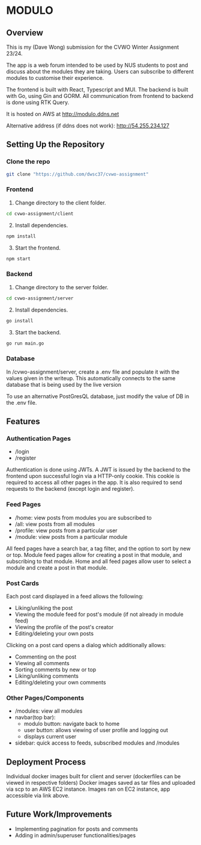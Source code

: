 # MODULO

## Overview

This is my (Dave Wong) submission for the CVWO Winter Assignment 23/24.

The app is a web forum intended to be used by NUS students to post and discuss about the modules they are taking. Users can subscribe to different modules to customise their experience.

The frontend is built with React, Typescript and MUI. The backend is built with Go, using Gin and GORM. All communication from frontend to backend is done using RTK Query.

It is hosted on AWS at http://modulo.ddns.net

Alternative address (if ddns does not work): http://54.255.234.127

## Setting Up the Repository

### Clone the repo

```bash
git clone "https://github.com/dwsc37/cvwo-assignment"
```

### Frontend

1. Change directory to the client folder.

```bash
cd cvwo-assignment/client
```

2. Install dependencies.

```bash
npm install
```

3. Start the frontend.

```bash
npm start
```

### Backend

1. Change directory to the server folder.

```bash
cd cvwo-assignment/server
```

2. Install dependencies.

```bash
go install
```

3. Start the backend.

```bash
go run main.go
```

### Database

In /cvwo-assignment/server, create a .env file and populate it with the values given in the writeup. This automatically connects to the same database that is being used by the live version

To use an alternative PostGresQL database, just modify the value of DB in the .env file.

## Features

### Authentication Pages

-   /login
-   /register

Authentication is done using JWTs. A JWT is issued by the backend to the frontend upon successful login via a HTTP-only cookie.
This cookie is required to access all other pages in the app. It is also required to send requests to the backend (except login and register).

### Feed Pages

-   /home: view posts from modules you are subscribed to
-   /all: view posts from all modules
-   /profile: view posts from a particular user
-   /module: view posts from a particular module

All feed pages have a search bar, a tag filter, and the option to sort by new or top.
Module feed pages allow for creating a post in that module, and subscribing to that module.
Home and all feed pages allow user to select a module and create a post in that module.

### Post Cards

Each post card displayed in a feed allows the following:

-   Liking/unliking the post
-   Viewing the module feed for post's module (if not already in module feed)
-   Viewing the profile of the post's creator
-   Editing/deleting your own posts

Clicking on a post card opens a dialog which additionally allows:

-   Commenting on the post
-   Viewing all comments
-   Sorting comments by new or top
-   Liking/unliking comments
-   Editing/deleting your own comments

### Other Pages/Components

-   /modules: view all modules
-   navbar(top bar):
    -   modulo button: navigate back to home
    -   user button: allows viewing of user profile and logging out
    -   displays current user
-   sidebar: quick access to feeds, subscribed modules and /modules

## Deployment Process

Individual docker images built for client and server (dockerfiles can be viewed in respective folders)
Docker images saved as tar files and uploaded via scp to an AWS EC2 instance.
Images ran on EC2 instance, app accessible via link above.

## Future Work/Improvements

-   Implementing pagination for posts and comments
-   Adding in admin/superuser functionalities/pages
